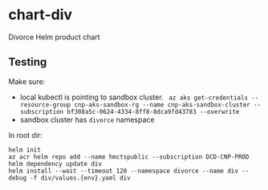 # chart-div
Divorce Helm product chart

## Testing

Make sure:
- local kubectl is pointing to sandbox cluster.
` az aks get-credentials --resource-group cnp-aks-sandbox-rg --name cnp-aks-sandbox-cluster --subscription bf308a5c-0624-4334-8ff8-8dca9fd43783 --overwrite`
- sandbox cluster has `divorce` namespace

In root dir:
```
helm init
az acr helm repo add --name hmctspublic --subscription DCD-CNP-PROD   
helm dependency update div 
helm install --wait --timeout 120 --namespace divorce --name div --debug -f div/values.{env}.yaml div
```
